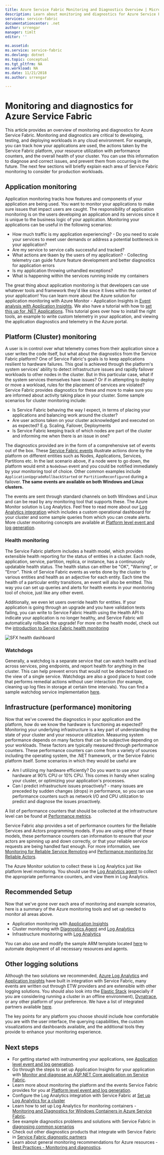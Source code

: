 ```yaml
---
title: Azure Service Fabric Monitoring and Diagnostics Overview | Microsoft Docs
description: Learn about monitoring and diagnostics for Azure Service Fabric clusters, applications, and services.
services: service-fabric
documentationcenter: .net
author: srrengar
manager: timlt
editor: ''

ms.assetid:
ms.service: service-fabric
ms.devlang: dotnet
ms.topic: conceptual
ms.tgt_pltfrm: NA
ms.workload: NA
ms.date: 11/21/2018
ms.author: srrengar

---
```


# Monitoring and diagnostics for Azure Service Fabric

This article provides an overview of monitoring and diagnostics for Azure Service Fabric. Monitoring and diagnostics are critical to developing, testing, and deploying workloads in any cloud environment. For example, you can track how your applications are used, the actions taken by the Service Fabric platform, your resource utilization with performance counters, and the overall health of your cluster. You can use this information to diagnose and correct issues, and prevent them from occurring in the future. The next few sections will briefly explain each area of Service Fabric monitoring to consider for production workloads. 

## Application monitoring
Application monitoring tracks how features and components of your application are being used. You want to monitor your applications to make sure issues that impact users are caught. The responsibility of application monitoring is on the users developing an application and its services since it is unique to the business logic of your application. Monitoring your applications can be useful in the following scenarios:
* How much traffic is my application experiencing? - Do you need to scale your services to meet user demands or address a potential bottleneck in your application?
* Are my service to service calls successful and tracked?
* What actions are tkaen by the users of my application? - Collecting telemetry can guide future feature development and better diagnostics for application errors
* Is my application throwing unhandled exceptions? 
* What is happening within the services running inside my containers

The great thing about application monitoring is that developers can use whatever tools and framework they'd like since it lives within the context of your application! You can learn more about the Azure solution for application monitoring with Azure Monitor - Application Insights in [Event analysis with Application Insights](service-fabric-diagnostics-event-analysis-appinsights.md).
We also have a tutorial with how to [set this up for .NET Applications](service-fabric-tutorial-monitoring-aspnet.md). This tutorial goes over how to install the right tools, an example to write custom telemetry in your application, and viewing the application diagnostics and telemetry in the Azure portal. 


## Platform (Cluster) monitoring
A user is in control over what telemetry comes from their application since a user writes the code itself, but what about the diagnostics from the Service Fabric platform? One of Service Fabric's goals is to keep applications resilient to hardware failures. This goal is achieved through the platform's system services' ability to detect infrastructure issues and rapidly failover workloads to other nodes in the cluster. But in this particular case, what if the system services themselves have issues? Or if in attempting to deploy or move a workload, rules for the placement of services are violated? Service Fabric provides diagnostics for these and more to make sure you are informed about activity taking place in your cluster. Some sample scenarios for cluster monitoring include:

* Is Service Fabric behaving the way I expect, in terms of placing your applications and balancing work around the cluster? 
* Are user actions taken on your cluster acknowledged and executed on as expected? E.g. Scaling, Failover, Deployments
* Is Service Fabric keeping track of which nodes are part of the cluster and informing me when there is an issue in one?

The diagnostics provided are in the form of a comprehensive set of events out of the box. These [Service Fabric events](service-fabric-diagnostics-events.md) illustrate actions done by the platform on different entities such as Nodes, Applications, Services, Partitions etc. In the last scenario above, if a node were to go down, the platform would emit a `NodeDown` event and you could be notified immediately by your monitoring tool of choice. Other common examples include `ApplicationUpgradeRollbackStarted` or `PartitionReconfigured` during a failover. **The same events are available on both Windows and Linux clusters.**

The events are sent through standard channels on both Windows and Linux and can be read by any monitoring tool that supports these. The Azure Monitor solution is Log Analytics. Feel free to read more about our [Log Analytics integration](service-fabric-diagnostics-event-analysis-oms.md) which includes a custom operational dashboard for your cluster and some sample queries from which you can create alerts. More cluster monitoring concepts are available at [Platform level event and log generation](service-fabric-diagnostics-event-generation-infra.md).

### Health monitoring
The Service Fabric platform includes a health model, which provides extensible health reporting for the status of entities in a cluster. Each node, application, service, partition, replica, or instance, has a continuously updatable health status. The health status can either be "OK", "Warning", or "Error". Think of Service Fabric events as verbs done by the cluster to various entities and health as an adjective for each entity. Each time the health of a particular entity transitions, an event will also be emitted. This way you can set up queries and alerts for health events in your monitoring tool of choice, just like any other event. 

Additionally, we even let users override health for entities. If your application is going through an upgrade and you have validation tests failing, you can write to Service Fabric Health using the Health API to indicate your application is no longer healthy, and Service Fabric will automatically rollback the upgrade! For more on the health model, check out the [introduction to Service Fabric health monitoring](service-fabric-health-introduction.md)

![SFX health dashboard](media/service-fabric-diagnostics-overview/sfx-healthstatus.png)


### Watchdogs
Generally, a watchdog is a separate service that can watch health and load across services, ping endpoints, and report health for anything in the cluster. This can help prevent errors that would not be detected based on the view of a single service. Watchdogs are also a good place to host code that performs remedial actions without user interaction (for example, cleaning up log files in storage at certain time intervals). You can find a sample watchdog service implementation [here](https://github.com/Azure-Samples/service-fabric-watchdog-service).

## Infrastructure (performance) monitoring
Now that we've covered the diagnostics in your application and the platform, how do we know the hardware is functioning as expected? Monitoring your underlying infrastructure is a key part of understanding the state of your cluster and your resource utilization. Measuring system performance depends on many factors that can be subjective depending on your workloads. These factors are typically measured through performance counters. These performance counters can come from a variety of sources including the operating system, the .NET framework, or the Service Fabric platform itself. Some scenarios in which they would be useful are

* Am I utilizing my hardware efficiently? Do you want to use your hardware at 90% CPU or 10% CPU. This comes in handy when scaling your cluster, or optimizing your application's processes.
* Can I predict infrastructure issues proactively? - many issues are preceded by sudden changes (drops) in performance, so you can use performance counters such as network I/O and CPU utilization to predict and diagnose the issues proactively.

A list of performance counters that should be collected at the infrastructure level can be found at [Performance metrics](service-fabric-diagnostics-event-generation-perf.md). 

Service Fabric alsp provides a set of performance counters for the Reliable Services and Actors programming models. If you are using either of these models, these performance counters can information to ensure that your actors are spinning up and down correctly, or that your reliable service requests are being handled fast enough. For more information, see [Monitoring for Reliable Service Remoting](service-fabric-reliable-serviceremoting-diagnostics.md#performance-counters) and [Performance monitoring for Reliable Actors](service-fabric-reliable-actors-diagnostics.md#performance-counters). 

The Azure Monitor solution to collect these is Log Analytics just like platform level monitoring. You should use the [Log Analytics agent](service-fabric-diagnostics-oms-agent.md) to collect the appropriate performance counters, and view them in Log Analytics.

## Recommended Setup
Now that we've gone over each area of monitoring and example scenarios, here is a summary of the Azure monitoring tools and set up needed to monitor all areas above. 

* Application monitoring with [Application Insights](service-fabric-tutorial-monitoring-aspnet.md)
* Cluster monitoring with [Diagnostics Agent](service-fabric-diagnostics-event-aggregation-wad.md) and [Log Analytics](service-fabric-diagnostics-oms-setup.md)
* Infrastructure monitoring with [Log Analytics](service-fabric-diagnostics-oms-agent.md)

You can also use and modify the sample ARM template located [here](service-fabric-diagnostics-oms-setup.md#deploy-log-analytics-with-azure-resource-manager) to automate deployment of all necessary resources and agents. 

## Other logging solutions

Although the two solutions we recommended, [Azure Log Analytics](service-fabric-diagnostics-event-analysis-oms.md) and [Application Insights](service-fabric-diagnostics-event-analysis-appinsights.md) have built in integration with Service Fabric, many events are written out through ETW providers and are extensible with other logging solutions. You should also look into the [Elastic Stack](https://www.elastic.co/products) (especially if you are considering running a cluster in an offline environment), [Dynatrace](https://www.dynatrace.com/), or any other platform of your preference. We have a list of integrated partners available [here](service-fabric-diagnostics-partners.md).

The key points for any platform you choose should include how comfortable you are with the user interface, the querying capabilities, the custom visualizations and dashboards available, and the additional tools they provide to enhance your monitoring experience. 

## Next steps

* For getting started with instrumenting your applications, see [Application level event and log generation](service-fabric-diagnostics-event-generation-app.md).
* Go through the steps to set up Application Insights for your application with [Monitor and diagnose an ASP.NET Core application on Service Fabric](service-fabric-tutorial-monitoring-aspnet.md).
* Learn more about monitoring the platform and the events Service Fabric provides for you at [Platform level event and log generation](service-fabric-diagnostics-event-generation-infra.md).
* Configure the Log Analytics integration with Service Fabric at [Set up Log Analytics for a cluster](service-fabric-diagnostics-oms-setup.md)
* Learn how to set up Log Analytics for monitoring containers - [Monitoring and Diagnostics for Windows Containers in Azure Service Fabric](service-fabric-tutorial-monitoring-wincontainers.md).
* See example diagnostics problems and solutions with Service Fabric in [diagnosing common scenarios](service-fabric-diagnostics-common-scenarios.md)
* Check out other diagnostics products that integrate with Service Fabric in [Service Fabric diagnostic partners](service-fabric-diagnostics-partners.md)
* Learn about general monitoring recommendations for Azure resources - [Best Practices - Monitoring and diagnostics](https://docs.microsoft.com/azure/architecture/best-practices/monitoring). 